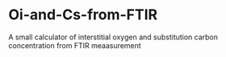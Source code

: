 # Oi-and-Cs-from-FTIR
A small calculator of interstitial oxygen and substitution carbon concentration from FTIR meaasurement
